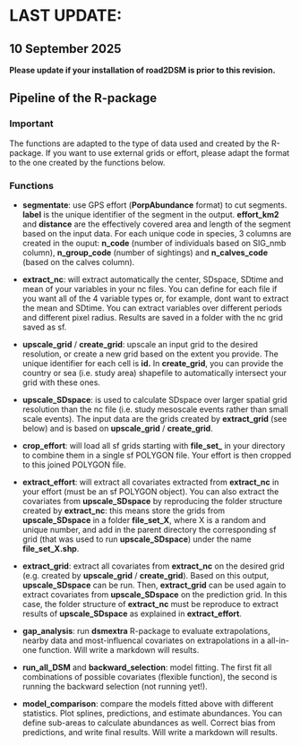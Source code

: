 
# LAST UPDATE:

## **10 September 2025** <br>

**Please update if your installation of road2DSM is prior to this
revision.**

## Pipeline of the R-package

### Important

The functions are adapted to the type of data used and created by the
R-package. If you want to use external grids or effort, please adapt the
format to the one created by the functions below.

### Functions

-   **segmentate**: use GPS effort (**PorpAbundance** format) to cut
    segments. **label** is the unique identifier of the segment in the
    output. **effort_km2** and **distance** are the effectively covered
    area and length of the segment based on the input data. For each
    unique code in species, 3 columns are created in the ouput:
    **n_code** (number of individuals based on SIG_nmb column),
    **n_group_code** (number of sightings) and **n_calves_code** (based
    on the calves column).

-   **extract_nc**: will extract automatically the center, SDspace,
    SDtime and mean of your variables in your nc files. You can define
    for each file if you want all of the 4 variable types or, for
    example, dont want to extract the mean and SDtime. You can extract
    variables over different periods and different pixel radius. Results
    are saved in a folder with the nc grid saved as sf.

-   **upscale_grid** / **create_grid**: upscale an input grid to the
    desired resolution, or create a new grid based on the extent you
    provide. The unique identifier for each cell is **id.** In
    **create_grid**, you can provide the country or sea (i.e. study
    area) shapefile to automatically intersect your grid with these
    ones.

-   **upscale_SDspace**: is used to calculate SDspace over larger
    spatial grid resolution than the nc file (i.e. study mesoscale
    events rather than small scale events). The input data are the grids
    created by **extract_grid** (see below) and is based on
    **upscale_grid** / **create_grid**.

-   **crop_effort**: will load all sf grids starting with **file_set\_**
    in your directory to combine them in a single sf POLYGON file. Your
    effort is then cropped to this joined POLYGON file.

-   **extract_effort**: will extract all covariates extracted from
    **extract_nc** in your effort (must be an sf POLYGON object). You
    can also extract the covariates from **upscale_SDspace** by
    reproducing the folder structure created by **extract_nc**: this
    means store the grids from **upscale_SDspace** in a folder
    **file_set_X**, where X is a random and unique number, and add in
    the parent directory the corresponding sf grid (that was used to run
    **upscale_SDspace**) under the name **file_set_X.shp**.

-   **extract_grid**: extract all covariates from **extract_nc** on the
    desired grid (e.g. created by **upscale_grid** / **create_grid**).
    Based on this output, **upscale_SDspace** can be run. Then,
    **extract_grid** can be used again to extract covariates from
    **upscale_SDspace** on the prediction grid. In this case, the folder
    structure of **extract_nc** must be reproduce to extract results of
    **upscale_SDspace** as explained in **extract_effort**.

-   **gap_analysis**: run **dsmextra** R-package to evaluate
    extrapolations, nearby data and most-influencal covariates on
    extrapolations in a all-in-one function. Will write a markdown will
    results.

-   **run_all_DSM** and **backward_selection**: model fitting. The first
    fit all combinations of possible covariates (flexible function), the
    second is running the backward selection (not running yet!).

-   **model_comparison**: compare the models fitted above with different
    statistics. Plot splines, predictions, and estimate abundances. You
    can define sub-areas to calculate abundances as well. Correct bias
    from predictions, and write final results. Will write a markdown
    will results.
